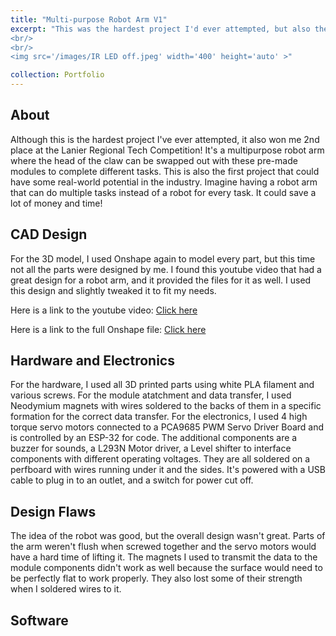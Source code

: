 ```yaml
---
title: "Multi-purpose Robot Arm V1"
excerpt: "This was the hardest project I'd ever attempted, but also the coolest. I've always wanted a robot arm in my room but I could always use a ton of hands for different tasks, so why not build a robot that does it all?
<br/>
<br/>
<img src='/images/IR LED off.jpeg' width='400' height='auto' >"

collection: Portfolio
---
```


## About 
Although this is the hardest project I've ever attempted, it also won me 2nd place at the Lanier Regional Tech Competition! It's a multipurpose robot arm where the head of the claw can be swapped out with these pre-made modules to complete different tasks. This is also the first project that could have some real-world potential in the industry. Imagine having a robot arm that can do multiple tasks instead of a robot for every task. It could save a lot of money and time! 

## CAD Design
For the 3D model, I used Onshape again to model every part, but this time not all the parts were designed by me. I found this youtube video that had a great design for a robot arm, and it provided the files for it as well. I used this design and slightly tweaked it to fit my needs.
<p></p>
Here is a link to the youtube video:
<a href="https://www.youtube.com/watch?v=5toNqaGsGYs">Click here</a>
<p></p>
Here is a link to the full Onshape file:   
<a href="https://cad.onshape.com/documents/480c6564d0a9bb7166641c2c/w/67f09156e144a437a962df56/e/65f4a082516fa305956dbb93?renderMode=0&uiState=67c1055c314dbd1db302e618">Click here</a>

## Hardware and Electronics
For the hardware, I used all 3D printed parts using white PLA filament and various screws. For the module atatchment and data transfer, I used Neodymium magnets with wires soldered to the backs of them in a specific formation for the correct data transfer. For the electronics, I used 4 high torque servo motors connected to a PCA9685 PWM Servo Driver Board and is controlled by an ESP-32 for code. The additional components are a buzzer for sounds, a L293N Motor driver, a Level shifter to interface components with different operating voltages. They are all soldered on a perfboard with wires running under it and the sides. It's powered with a USB cable to plug in to an outlet, and a switch for power cut off.

## Design Flaws
The idea of the robot was good, but the overall design wasn't great. Parts of the arm weren't flush when screwed together and the servo motors would have a hard time of lifting it. The magnets I used to transmit the data to the module components didn't work as well because the surface would need to be perfectly flat to work properly. They also lost some of their strength when I soldered wires to it.

## Software

